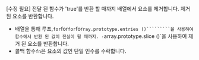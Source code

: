 [수정 필요]
전달 된 함수가 'true'를 반환 할 때까지 배열에서 요소를 제거합니다.
제거 된 요소를 반환합니다.

- 배열을 통해 루프,`for`for`for`for`ray.prototype.entries ()`````````을 사용하여 함수에서 반환 된 값이 진실이 될 때까지.
-`array.prototype.slice ()`을 사용하여 제거 된 요소를 반환합니다.
- 콜백 함수`fn`은 요소의 값인 단일 인수를 수락합니다.